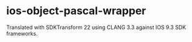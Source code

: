 # ios-object-pascal-wrapper

Translated with SDKTransform 22 using CLANG 3.3 against IOS 9.3 SDK frameworks.
